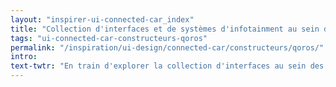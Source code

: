 ```yaml
---
layout: "inspirer-ui-connected-car_index"
title: "Collection d'interfaces et de systèmes d'infotainment au sein des voitures connectées Qoros"
tags: "ui-connected-car-constructeurs-qoros"
permalink: "/inspiration/ui-design/connected-car/constructeurs/qoros/"
intro:
text-twtr: "En train d'explorer la collection d'interfaces au sein des voitures connectées Qoros du @MagDuWebdesign"
---
```

